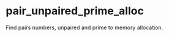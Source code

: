pair_unpaired_prime_alloc
=========================

Find pairs numbers, unpaired and prime to memory allocation.
